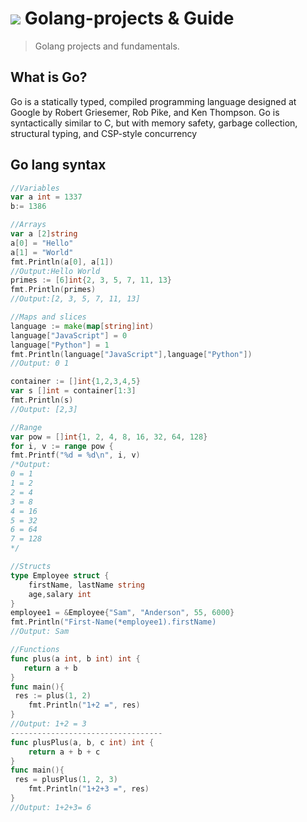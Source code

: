 # <img src="https://img.icons8.com/color/48/000000/golang.png"/> Golang-projects & Guide
> Golang projects and fundamentals.

## What is Go?
Go is a statically typed, compiled programming language designed at Google by Robert Griesemer, Rob Pike, and Ken Thompson. Go is syntactically similar to C, but with memory safety, garbage collection, structural typing, and CSP-style concurrency

## Go lang syntax
```go
//Variables
var a int = 1337
b:= 1386
```
```go
//Arrays
var a [2]string
a[0] = "Hello"
a[1] = "World"
fmt.Println(a[0], a[1])
//Output:Hello World
primes := [6]int{2, 3, 5, 7, 11, 13}
fmt.Println(primes)
//Output:[2, 3, 5, 7, 11, 13]
```
```go
//Maps and slices
language := make(map[string]int)
language["JavaScript"] = 0
language["Python"] = 1
fmt.Println(language["JavaScript"],language["Python"])
//Output: 0 1

container := []int{1,2,3,4,5}
var s []int = container[1:3]
fmt.Println(s)
//Output: [2,3]
```
```go
//Range
var pow = []int{1, 2, 4, 8, 16, 32, 64, 128}
for i, v := range pow {
fmt.Printf("%d = %d\n", i, v)
/*Output:
0 = 1
1 = 2
2 = 4
3 = 8
4 = 16
5 = 32
6 = 64
7 = 128
*/

//Structs
type Employee struct {
    firstName, lastName string
    age,salary int
}
employee1 = &Employee{"Sam", "Anderson", 55, 6000}
fmt.Println("First-Name(*employee1).firstName)
//Output: Sam
```

```go
//Functions
func plus(a int, b int) int {
   return a + b
}
func main(){
 res := plus(1, 2)
    fmt.Println("1+2 =", res)
}
//Output: 1+2 = 3
----------------------------------
func plusPlus(a, b, c int) int {
    return a + b + c
}
func main(){
 res = plusPlus(1, 2, 3)
    fmt.Println("1+2+3 =", res)
}
//Output: 1+2+3= 6
```
